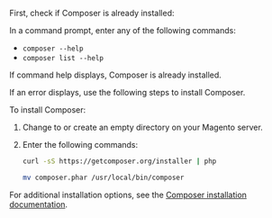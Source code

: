 First, check if Composer is already installed:

In a command prompt, enter any of the following commands:

- `composer --help`
- `composer list --help`

If command help displays, Composer is already installed.

If an error displays, use the following steps to install Composer.

To install Composer:

1. Change to or create an empty directory on your Magento server.

1. Enter the following commands:

   ```bash
   curl -sS https://getcomposer.org/installer | php
   ```

   ```bash
   mv composer.phar /usr/local/bin/composer
   ```

For additional installation options, see the [Composer installation documentation](https://getcomposer.org/download/).
